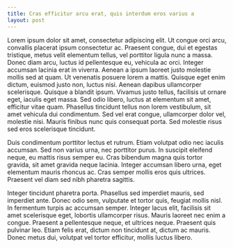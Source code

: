 ```yaml
---
title: Cras efficitur arcu erat, quis interdum eros varius a
layout: post
---
```

Lorem ipsum dolor sit amet, consectetur adipiscing elit. Ut congue orci arcu, convallis placerat ipsum consectetur ac. Praesent congue, dui et egestas tristique, metus velit elementum tellus, vel porttitor ligula nunc a massa. Donec diam arcu, luctus id pellentesque eu, vehicula ac orci. Integer accumsan lacinia erat in viverra. Aenean a ipsum laoreet justo molestie mollis sed at quam. Ut venenatis posuere lorem a mattis. Quisque eget enim dictum, euismod justo non, luctus nisi. Aenean dapibus ullamcorper scelerisque. Quisque a blandit ipsum. Vivamus justo tellus, facilisis ut ornare eget, iaculis eget massa. Sed odio libero, luctus at elementum sit amet, efficitur vitae quam. Phasellus tincidunt tellus non lorem vestibulum, sit amet vehicula dui condimentum. Sed vel erat congue, ullamcorper dolor vel, molestie nisi. Mauris finibus nunc quis consequat porta. Sed molestie risus sed eros scelerisque tincidunt.

Duis condimentum porttitor lectus et rutrum. Etiam volutpat odio nec iaculis accumsan. Sed non varius urna, nec porttitor purus. In suscipit eleifend neque, eu mattis risus semper eu. Cras bibendum magna quis tortor gravida, sit amet gravida neque lacinia. Integer accumsan libero urna, eget elementum mauris rhoncus ac. Cras semper mollis eros quis ultrices. Praesent vel diam sed nibh pharetra sagittis.

Integer tincidunt pharetra porta. Phasellus sed imperdiet mauris, sed imperdiet ante. Donec odio sem, vulputate et tortor quis, feugiat mollis nisl. In fermentum turpis ac accumsan semper. Integer lacus elit, facilisis sit amet scelerisque eget, lobortis ullamcorper risus. Mauris laoreet nec enim a congue. Praesent a pellentesque neque, et ultrices neque. Praesent quis pulvinar leo. Etiam felis erat, dictum non tincidunt at, dictum ac mauris. Donec metus dui, volutpat vel tortor efficitur, mollis luctus libero.
